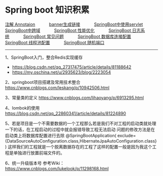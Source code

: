 # Spring boot 知识积累

<p>
<a href="#" onclick="refreshSpringBootContent('annotaion')">注解 Annotaion</a>&emsp;&emsp;&emsp;
<a href="#" onclick="refreshSpringBootContent('banner')">banner生成链接</a>&emsp;&emsp;&emsp;
<a href="#" onclick="refreshSpringBootContent('servlet')">SpringBoot中使用servlet</a>&emsp;&emsp;&emsp;
<a href="#" onclick="refreshSpringBootContent('crossdomain')">SpringBoot中跨域</a>&emsp;&emsp;&emsp;
<a href="#" onclick="refreshSpringBootContent('better')">SpringBoot 性能优化</a>&emsp;&emsp;&emsp;
<a href="#" onclick="refreshSpringBootContent('log')">SpringBoot 日志系统</a>&emsp;&emsp;&emsp;
<a href="#" onclick="refreshSpringBootContent('question')">SpringBoot 常见问题</a>&emsp;&emsp;&emsp;
<a href="#" onclick="refreshSpringBootContent('configdb')">SpringBoot 数据库连接配置</a>&emsp;&emsp;&emsp;
<a href="#" onclick="refreshSpringBootContent('configthreadpool')">SpringBoot 线程池配置</a>&emsp;&emsp;&emsp;
<a href="#" onclick="refreshSpringBootContent('availableport')">SpringBoot 随机端口</a>&emsp;&emsp;&emsp;
</p>

---

1、SpringBoot入门，整合Redis实现缓存
	
- <a href="#" target="_blank">https://blog.csdn.net/qq_27317475/article/details/81188642 </a>
- <a href="#" target="_blank">https://my.oschina.net/u/2935623/blog/2223054 </a>

2、springboot项目搭建及常用技术整合
<a href="https://www.cnblogs.com/leskang/p/10942506.html#" target="_blank">https://www.cnblogs.com/leskang/p/10942506.html </a>

3、常量类的定义
<a href="https://www.cnblogs.com/lihaoyang/p/6913295.html#" target="_blank">https://www.cnblogs.com/lihaoyang/p/6913295.html </a>

4、lombok的使用
<a href="https://blog.csdn.net/qq_22860341/article/details/81224890#" target="_blank">https://blog.csdn.net/qq_22860341/article/details/81224890 </a>

5、若是项目是一个不需要数据的一个工程那么若是我们不对工程的启动类就处理一下的话，在工程启动的过程中就会报错导致工程无法启动 问题的修改方法是在启动类上将数据库配置进行去除 @SpringBootApplication(
exclude={DataSourceAutoConfiguration.class,HibernateJpaAutoConfiguration.class})
这样我们的工程就是一个脱离数据存在的工程了这样的配置一般是因为我这个工程是单独进行放置前端文件的。

6、统一升级版本号
参考Wiki：<a href="https://www.cnblogs.com/lukelook/p/11298168.html#" target="_blank">https://www.cnblogs.com/lukelook/p/11298168.html </a>
 
